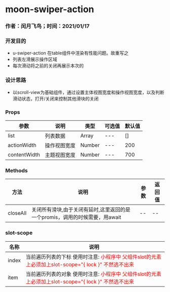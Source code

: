#  moon-swiper-action
### 作者：闰月飞鸟；时间：2021/01/17
### 开发目的
- u-swiper-action 在table组件中渲染有性能问题。故重写之
- 列表左滑展示操作区域
- 每次滑动将之前的关闭再展示本次的

### 设计思路
-  以scroll-view为基础组件，通过设置主体视图宽度和操作视图宽度，以及判断滑动状态，打开/关闭来控制其他滑块的关闭


### Props 
参数 |说明|类型|可选值|默认值
---|---|---|---|---
list|列表数据|Array|---|[]
actionWidth|操作视图宽度|Number|---|200
contentWidth|主题视图宽度|Number|---|700


### Methods

方法 |说明|参数|返回值
---|---|---|---
closeAll|关闭所有滑块,由于关闭有延时,这里返回的是一个promis，调用的时候需要，用await|--|--

### slot-scope
名称 |说明
---|---
index | 当前遍历列表的下标  使用时注意: <font color="red">小程序中 父组件slot的元素上必须加上slot-scope="{ lock }" 不然选不出来</font>
item | 当前遍历列表的对象  使用时注意: <font color="red">小程序中 父组件slot的元素上必须加上slot-scope="{ lock }" 不然选不出来</font>